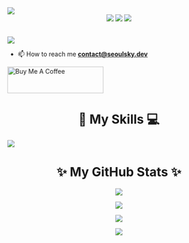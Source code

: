 <a href="https://www.seoulsky.dev">
  <img src="https://github.com/SeoulSKY/SeoulSKY/blob/main/assets/header.gif">
</a>

<div float="left" align="center">
  <img src="https://komarev.com/ghpvc/?username=seoulsky" />
  <img src="https://wakatime.com/badge/user/81ff4d2d-e803-4e4e-8f70-8407531e5f8b.svg">
  <img src="https://img.shields.io/badge/Pull%20requests-welcome-green" />
</div>

<br>

<p align="left">
  <img src="https://github-profile-trophy.vercel.app/?username=seoulsky&theme=dracula&rank=SECRET,SSS,SS,S,AAA,AA,A" />
</p>

- 📫 How to reach me **contact@seoulsky.dev**

<a href="https://www.buymeacoffee.com/SeoulSKY" target="_blank">
  <img src="https://cdn.buymeacoffee.com/buttons/v2/default-yellow.png" alt="Buy Me A Coffee" style="height: 60px !important;width: 217px !important;" >
</a>

<h1 align="center">📱 My Skills 💻 </h1>

<a href="https://www.seoulsky.dev#skills" align="center">
  <img src="https://github.com/SeoulSKY/SeoulSKY/blob/main/assets/skills.gif" />
</a>


<h1 align="center">✨ My GitHub Stats ✨</h1>

<p align="center">
  <img src="https://github-readme-stats.vercel.app/api/top-langs/?username=seoulsky&exclude_repo=fintech&hide=css,shell&layout=compact&langs_count=8&theme=dracula">
</p>
<p align="center">
  <img src="https://github-readme-stats.vercel.app/api?username=seoulsky&hide=contribs&show_icons=true&include_all_commits=true&rank_icon=github&theme=dracula">
</p>
<p align="center">
  <img src="http://github-readme-streak-stats.herokuapp.com?user=seoulsky&theme=dracula">
</p>
<p align="center">
  <img src="https://github-readme-stats.vercel.app/api/wakatime?username=SeoulSKY&custom_title=Time%20Spent%20Since:%208%20July%202023&layout=compact&theme=dracula">
</p>

